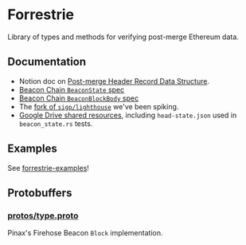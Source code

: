 # Forrestrie

Library of types and methods for verifying post-merge Ethereum data.

## Documentation

- Notion doc on
[Post-merge Header Record Data Structure](https://www.notion.so/semiotic/Post-merge-header_record-data-structure-7290d03d356946188bdb9ac29366f510?pvs=4).
- [Beacon Chain `BeaconState` spec](https://github.com/ethereum/consensus-specs/blob/dev/specs/capella/beacon-chain.md#beaconstate)
- [Beacon Chain `BeaconBlockBody` spec](https://github.com/ethereum/consensus-specs/blob/dev/specs/deneb/beacon-chain.md#beaconblockbody)
- The [fork of `sigp/lighthouse`](https://github.com/semiotic-ai/lighthouse) we've been spiking.
- [Google Drive shared resources](https://drive.google.com/drive/folders/19QBMHZFAV7uo_Cu4RwLPTwGpBcQMd-hy),
including `head-state.json` used in `beacon_state.rs` tests.

## Examples

See [forrestrie-examples](./../forrestrie-examples/README.md)!

## Protobuffers

### [protos/type.proto](https://github.com/pinax-network/firehose-beacon/blob/main/proto/sf/beacon/type/v1/type.proto)

Pinax's Firehose Beacon `Block` implementation.
